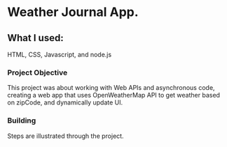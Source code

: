 # Weather Journal App.

## What I used: 

HTML, CSS, Javascript, and node.js

### Project Objective

This project was about working with Web APIs and asynchronous code, creating a web app that uses OpenWeatherMap API to get weather based on zipCode, and dynamically update UI.

### Building
Steps are illustrated through the project.
